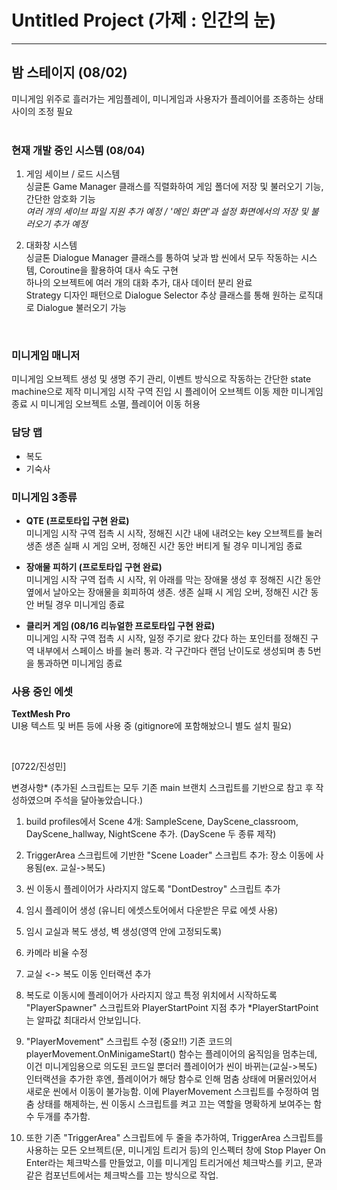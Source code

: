 # Untitled Project (가제 : 인간의 눈)
---


## 밤 스테이지 (08/02) ##
미니게임 위주로 흘러가는 게임플레이, 미니게임과 사용자가 플레이어를 조종하는 상태 사이의 조정 필요  
<br>

### 현재 개발 중인 시스템 (08/04)
1. 게임 세이브 / 로드 시스템  
싱글톤 Game Manager 클래스를 직렬화하여 게임 폴더에 저장 및 불러오기 기능, 간단한 암호화 기능  
*여러 개의 세이브 파일 지원 추가 예정 / '메인 화면'과 설정 화면에서의 저장 및 불러오기 추가 예정*

2. 대화창 시스템  
싱글톤 Dialogue Manager 클래스를 통하여 낮과 밤 씬에서 모두 작동하는 시스템, Coroutine을 활용하여 대사 속도 구현  
하나의 오브젝트에 여러 개의 대화 추가, 대사 데이터 분리 완료  
Strategy 디자인 패턴으로 Dialogue Selector 추상 클래스를 통해 원하는 로직대로 Dialogue 불러오기 가능

<br>

### 미니게임 매니저
미니게임 오브젝트 생성 및 생명 주기 관리, 이벤트 방식으로 작동하는 간단한 state machine으로 제작
미니게임 시작 구역 진입 시 플레이어 오브젝트 이동 제한
미니게임 종료 시 미니게임 오브젝트 소멸, 플레이어 이동 허용

### 담당 맵
- 복도
- 기숙사

### 미니게임 3종류
- **QTE (프로토타입 구현 완료)**  
미니게임 시작 구역 접촉 시 시작, 정해진 시간 내에 내려오는 key 오브젝트를 눌러 생존
생존 실패 시 게임 오버, 정해진 시간 동안 버티게 될 경우 미니게임 종료

- **장애물 피하기 (프로토타입 구현 완료)**   
미니게임 시작 구역 접촉 시 시작, 위 아래를 막는 장애물 생성 후 정해진 시간 동안 옆에서 날아오는 장애물을 회피하여 생존. 생존 실패 시 게임 오버, 정해진 시간 동안 버틸 경우 미니게임 종료

- **클리커 게임 (08/16 리뉴얼한 프로토타입 구현 완료)**  
미니게임 시작 구역 접촉 시 시작, 일정 주기로 왔다 갔다 하는 포인터를 정해진 구역 내부에서 스페이스 바를 눌러 통과.  각 구간마다 랜덤 난이도로 생성되며 총 5번을 통과하면 미니게임 종료

### 사용 중인 에셋
**TextMesh Pro**  
UI용 텍스트 및 버튼 등에 사용 중 (gitignore에 포함해놨으니 별도 설치 필요)   
   
<br>



[0722/진성민] 

변경사항* (추가된 스크립트는 모두 기존 main 브랜치 스크립트를 기반으로 참고 후 작성하였으며 주석을 달아놓았습니다.)

1. build profiles에서 Scene 4개: SampleScene, DayScene_classroom, DayScene_hallway, NightScene 추가. (DayScene 두 종류 제작)

2. TriggerArea 스크립트에 기반한 "Scene Loader" 스크립트 추가: 장소 이동에 사용됨(ex. 교실->복도)

3. 씬 이동시 플레이어가 사라지지 않도록 "DontDestroy" 스크립트 추가

4. 임시 플레이어 생성 (유니티 에셋스토어에서 다운받은 무료 에셋 사용)

5. 임시 교실과 복도 생성, 벽 생성(영역 안에 고정되도록)

6. 카메라 비율 수정

7. 교실 <-> 복도 이동 인터랙션 추가

8. 복도로 이동시에 플레이어가 사라지지 않고 특정 위치에서 시작하도록 "PlayerSpawner" 스크립트와 PlayerStartPoint 지점 추가
*PlayerStartPoint 는 알파값 최대라서 안보입니다. 

9. "PlayerMovement" 스크립트 수정 (중요!!) 기존 코드의 playerMovement.OnMinigameStart() 함수는 플레이어의 움직임을 멈추는데,
이건 미니게임용으로 의도된 코드일 뿐더러 플레이어가 씬이 바뀌는(교실->복도) 인터랙션을 추가한 후엔, 플레이어가 해당 함수로 인해 
멈춤 상태에 머물러있어서 새로운 씬에서 이동이 불가능함. 이에 PlayerMovement 스크립트를 수정하여 멈춤 상태를 해제하는, 
씬 이동시 스크립트를 켜고 끄는 역할을 명확하게 보여주는 함수 두개를 추가함.

10. 또한 기존 "TriggerArea" 스크립트에 두 줄을 추가하여, TriggerArea 스크립트를 사용하는 모든 오브젝트(문, 미니게임 트리거 등)의 인스펙터 
창에 Stop Player On Enter라는 체크박스를 만들었고, 이를 미니게임 트리거에선 체크박스를 키고, 문과 같은 컴포넌트에서는 체크박스를 끄는
방식으로 작업.

